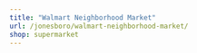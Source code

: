 ```yaml
---
title: "Walmart Neighborhood Market"
url: /jonesboro/walmart-neighborhood-market/
shop: supermarket
---
```


